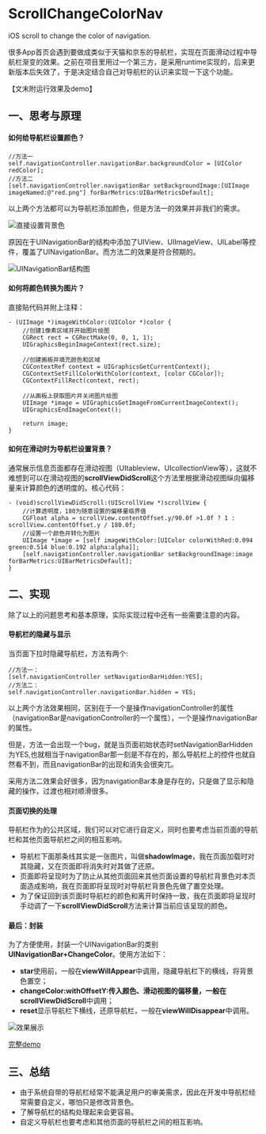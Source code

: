 # ScrollChangeColorNav
iOS scroll to change the color of navigation.

很多App首页会遇到要做成类似于天猫和京东的导航栏，实现在页面滑动过程中导航栏渐变的效果。之前在项目里用过一个第三方，是采用runtime实现的，后来更新版本后失效了，于是决定结合自己对导航栏的认识来实现一下这个功能。

【文末附运行效果及demo】
## 一、思考与原理
#### 如何给导航栏设置颜色？

```
//方法一
self.navigationController.navigationBar.backgroundColor = [UIColor redColor];
//方法二
[self.navigationController.navigationBar setBackgroundImage:[UIImage imageNamed:@"red.png"] forBarMetrics:UIBarMetricsDefault];
```

以上两个方法都可以为导航栏添加颜色，但是方法一的效果并非我们的需求。

![直接设置背景色](http://oumlnfj3g.bkt.clouddn.com/18-8-20/73108531.jpg)

原因在于UINavigationBar的结构中添加了UIView、UIImageView、UILabel等控件，覆盖了UINavigationBar。而方法二的效果是符合预期的。

![UINavigationBar结构图](http://oumlnfj3g.bkt.clouddn.com/18-8-20/78551310.jpg)

#### 如何将颜色转换为图片？
直接贴代码并附上注释：

```
- (UIImage *)imageWithColor:(UIColor *)color {
    //创建1像素区域并开始图片绘图
    CGRect rect = CGRectMake(0, 0, 1, 1);
    UIGraphicsBeginImageContext(rect.size);
    
    //创建画板并填充颜色和区域
    CGContextRef context = UIGraphicsGetCurrentContext();
    CGContextSetFillColorWithColor(context, [color CGColor]);
    CGContextFillRect(context, rect);
    
    //从画板上获取图片并关闭图片绘图
    UIImage *image = UIGraphicsGetImageFromCurrentImageContext();
    UIGraphicsEndImageContext();
    
    return image;
}
```

#### 如何在滑动时为导航栏设置背景？
通常展示信息页面都存在滑动视图（UItableview、UIcollectionView等），这就不难想到可以在滑动视图的**scrollViewDidScroll**这个方法里根据滑动视图纵向偏移量来计算颜色的透明度的。核心代码：

```
- (void)scrollViewDidScroll:(UIScrollView *)scrollView {
    //计算透明度，180为随意设置的偏移量临界值
    CGFloat alpha = scrollView.contentOffset.y/90.0f >1.0f ? 1 : scrollView.contentOffset.y / 180.0f;
    //设置一个颜色并转化为图片
    UIImage *image = [self imageWithColor:[UIColor colorWithRed:0.094 green:0.514 blue:0.192 alpha:alpha]];
    [self.navigationController.navigationBar setBackgroundImage:image forBarMetrics:UIBarMetricsDefault];
}
```

## 二、实现
除了以上的问题思考和基本原理，实际实现过程中还有一些需要注意的内容。

#### 导航栏的隐藏与显示
当页面下拉时隐藏导航栏，方法有两个:

```
//方法一：
[self.navigationController setNavigationBarHidden:YES];
//方法二：
self.navigationController.navigationBar.hidden = YES;
```

以上两个方法效果相同，区别在于一个是操作navigationController的属性（navigationBar是navigationController的一个属性），一个是操作navigationBar的属性。

但是，方法一会出现一个bug，就是当页面初始状态时setNavigationBarHidden为YES,也就相当于navigationBar那一刻是不存在的，那么导航栏上的控件也就自然看不到，而且navigationBar的出现和消失会很突兀。

采用方法二效果会好很多，因为navigationBar本身是存在的，只是做了显示和隐藏的操作，过渡也相对顺滑很多。

#### 页面切换的处理
导航栏作为的公共区域，我们可以对它进行自定义，同时也要考虑当前页面的导航栏和其他页面导航栏之间的相互影响。
* 导航栏下面那条线其实是一张图片，叫做**shadowImage**，我在页面加载时对其隐藏，又在页面即将消失时对其做了还原。
* 页面即将呈现时为了防止从其他页面回来其他页面设置的导航栏背景色对本页面造成影响，我在页面即将呈现时对导航栏背景色先做了置空处理。
* 为了保证回到该页面时导航栏的颜色和离开时保持一致，我在页面即将呈现时手动调了一下**scrollViewDidScroll**方法来计算当前应该呈现的颜色。

#### 最后：封装
为了方便使用，封装一个UINavigationBar的类别**UINavigationBar+ChangeColor**。使用方法如下：
* **star**使用前，一般在**viewWillAppear**中调用，隐藏导航栏下的横线，将背景色置空；
* **changeColor:withOffsetY:**传入颜色、滑动视图的偏移量，一般在**scrollViewDidScroll**中调用；
* **reset**显示导航栏下横线，还原导航栏，一般在**viewWillDisappear**中调用。

![效果展示](http://oumlnfj3g.bkt.clouddn.com/18-8-20/45359292.jpg)

[完整demo](https://github.com/RachalZhou/ScrollChangeColorNav)

## 三、总结
* 由于系统自带的导航栏经常不能满足用户的审美需求，因此在开发中导航栏经常需要自定义，哪怕只是修改背景色。
* 了解导航栏的结构处理起来会更容易。
* 自定义导航栏也要考虑和其他页面的导航栏之间的相互影响。
